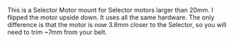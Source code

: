 This is a Selector Motor mount for Selector motors larger than 20mm. I flipped the motor upside down. It uses all the same hardware. The only difference is that the motor is now 3.8mm closer to the Selector, so you will need to trim ~7mm from your belt.
